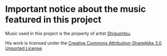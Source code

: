 # Important notice about the music featured in this project

Music used in this project is the property of artist [Shigumitsu](https://soundcloud.com/shigumitsu).

His work is licensed under the [Creative Commons Attribution-ShareAlike 3.0 Unported License](http://creativecommons.org/licenses/by-sa/3.0/).
